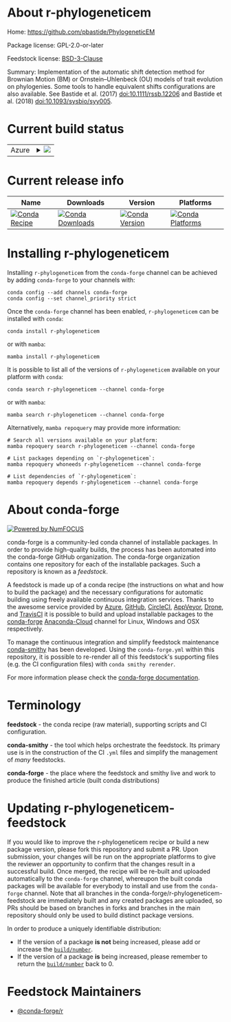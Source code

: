 About r-phylogeneticem
======================

Home: https://github.com/pbastide/PhylogeneticEM

Package license: GPL-2.0-or-later

Feedstock license: [BSD-3-Clause](https://github.com/conda-forge/r-phylogeneticem-feedstock/blob/main/LICENSE.txt)

Summary: Implementation of the automatic shift detection method for Brownian Motion (BM) or Ornstein–Uhlenbeck (OU) models of trait evolution on phylogenies. Some tools to handle equivalent shifts configurations are also available. See Bastide et al. (2017) <doi:10.1111/rssb.12206> and Bastide et al. (2018) <doi:10.1093/sysbio/syy005>.

Current build status
====================


<table>
    
  <tr>
    <td>Azure</td>
    <td>
      <details>
        <summary>
          <a href="https://dev.azure.com/conda-forge/feedstock-builds/_build/latest?definitionId=3428&branchName=main">
            <img src="https://dev.azure.com/conda-forge/feedstock-builds/_apis/build/status/r-phylogeneticem-feedstock?branchName=main">
          </a>
        </summary>
        <table>
          <thead><tr><th>Variant</th><th>Status</th></tr></thead>
          <tbody><tr>
              <td>linux_64_r_base4.0</td>
              <td>
                <a href="https://dev.azure.com/conda-forge/feedstock-builds/_build/latest?definitionId=3428&branchName=main">
                  <img src="https://dev.azure.com/conda-forge/feedstock-builds/_apis/build/status/r-phylogeneticem-feedstock?branchName=main&jobName=linux&configuration=linux_64_r_base4.0" alt="variant">
                </a>
              </td>
            </tr><tr>
              <td>linux_64_r_base4.1</td>
              <td>
                <a href="https://dev.azure.com/conda-forge/feedstock-builds/_build/latest?definitionId=3428&branchName=main">
                  <img src="https://dev.azure.com/conda-forge/feedstock-builds/_apis/build/status/r-phylogeneticem-feedstock?branchName=main&jobName=linux&configuration=linux_64_r_base4.1" alt="variant">
                </a>
              </td>
            </tr><tr>
              <td>osx_64_r_base4.0</td>
              <td>
                <a href="https://dev.azure.com/conda-forge/feedstock-builds/_build/latest?definitionId=3428&branchName=main">
                  <img src="https://dev.azure.com/conda-forge/feedstock-builds/_apis/build/status/r-phylogeneticem-feedstock?branchName=main&jobName=osx&configuration=osx_64_r_base4.0" alt="variant">
                </a>
              </td>
            </tr><tr>
              <td>osx_64_r_base4.1</td>
              <td>
                <a href="https://dev.azure.com/conda-forge/feedstock-builds/_build/latest?definitionId=3428&branchName=main">
                  <img src="https://dev.azure.com/conda-forge/feedstock-builds/_apis/build/status/r-phylogeneticem-feedstock?branchName=main&jobName=osx&configuration=osx_64_r_base4.1" alt="variant">
                </a>
              </td>
            </tr><tr>
              <td>win_64_r_base4.0</td>
              <td>
                <a href="https://dev.azure.com/conda-forge/feedstock-builds/_build/latest?definitionId=3428&branchName=main">
                  <img src="https://dev.azure.com/conda-forge/feedstock-builds/_apis/build/status/r-phylogeneticem-feedstock?branchName=main&jobName=win&configuration=win_64_r_base4.0" alt="variant">
                </a>
              </td>
            </tr><tr>
              <td>win_64_r_base4.1</td>
              <td>
                <a href="https://dev.azure.com/conda-forge/feedstock-builds/_build/latest?definitionId=3428&branchName=main">
                  <img src="https://dev.azure.com/conda-forge/feedstock-builds/_apis/build/status/r-phylogeneticem-feedstock?branchName=main&jobName=win&configuration=win_64_r_base4.1" alt="variant">
                </a>
              </td>
            </tr>
          </tbody>
        </table>
      </details>
    </td>
  </tr>
</table>

Current release info
====================

| Name | Downloads | Version | Platforms |
| --- | --- | --- | --- |
| [![Conda Recipe](https://img.shields.io/badge/recipe-r--phylogeneticem-green.svg)](https://anaconda.org/conda-forge/r-phylogeneticem) | [![Conda Downloads](https://img.shields.io/conda/dn/conda-forge/r-phylogeneticem.svg)](https://anaconda.org/conda-forge/r-phylogeneticem) | [![Conda Version](https://img.shields.io/conda/vn/conda-forge/r-phylogeneticem.svg)](https://anaconda.org/conda-forge/r-phylogeneticem) | [![Conda Platforms](https://img.shields.io/conda/pn/conda-forge/r-phylogeneticem.svg)](https://anaconda.org/conda-forge/r-phylogeneticem) |

Installing r-phylogeneticem
===========================

Installing `r-phylogeneticem` from the `conda-forge` channel can be achieved by adding `conda-forge` to your channels with:

```
conda config --add channels conda-forge
conda config --set channel_priority strict
```

Once the `conda-forge` channel has been enabled, `r-phylogeneticem` can be installed with `conda`:

```
conda install r-phylogeneticem
```

or with `mamba`:

```
mamba install r-phylogeneticem
```

It is possible to list all of the versions of `r-phylogeneticem` available on your platform with `conda`:

```
conda search r-phylogeneticem --channel conda-forge
```

or with `mamba`:

```
mamba search r-phylogeneticem --channel conda-forge
```

Alternatively, `mamba repoquery` may provide more information:

```
# Search all versions available on your platform:
mamba repoquery search r-phylogeneticem --channel conda-forge

# List packages depending on `r-phylogeneticem`:
mamba repoquery whoneeds r-phylogeneticem --channel conda-forge

# List dependencies of `r-phylogeneticem`:
mamba repoquery depends r-phylogeneticem --channel conda-forge
```


About conda-forge
=================

[![Powered by
NumFOCUS](https://img.shields.io/badge/powered%20by-NumFOCUS-orange.svg?style=flat&colorA=E1523D&colorB=007D8A)](https://numfocus.org)

conda-forge is a community-led conda channel of installable packages.
In order to provide high-quality builds, the process has been automated into the
conda-forge GitHub organization. The conda-forge organization contains one repository
for each of the installable packages. Such a repository is known as a *feedstock*.

A feedstock is made up of a conda recipe (the instructions on what and how to build
the package) and the necessary configurations for automatic building using freely
available continuous integration services. Thanks to the awesome service provided by
[Azure](https://azure.microsoft.com/en-us/services/devops/), [GitHub](https://github.com/),
[CircleCI](https://circleci.com/), [AppVeyor](https://www.appveyor.com/),
[Drone](https://cloud.drone.io/welcome), and [TravisCI](https://travis-ci.com/)
it is possible to build and upload installable packages to the
[conda-forge](https://anaconda.org/conda-forge) [Anaconda-Cloud](https://anaconda.org/)
channel for Linux, Windows and OSX respectively.

To manage the continuous integration and simplify feedstock maintenance
[conda-smithy](https://github.com/conda-forge/conda-smithy) has been developed.
Using the ``conda-forge.yml`` within this repository, it is possible to re-render all of
this feedstock's supporting files (e.g. the CI configuration files) with ``conda smithy rerender``.

For more information please check the [conda-forge documentation](https://conda-forge.org/docs/).

Terminology
===========

**feedstock** - the conda recipe (raw material), supporting scripts and CI configuration.

**conda-smithy** - the tool which helps orchestrate the feedstock.
                   Its primary use is in the construction of the CI ``.yml`` files
                   and simplify the management of *many* feedstocks.

**conda-forge** - the place where the feedstock and smithy live and work to
                  produce the finished article (built conda distributions)


Updating r-phylogeneticem-feedstock
===================================

If you would like to improve the r-phylogeneticem recipe or build a new
package version, please fork this repository and submit a PR. Upon submission,
your changes will be run on the appropriate platforms to give the reviewer an
opportunity to confirm that the changes result in a successful build. Once
merged, the recipe will be re-built and uploaded automatically to the
`conda-forge` channel, whereupon the built conda packages will be available for
everybody to install and use from the `conda-forge` channel.
Note that all branches in the conda-forge/r-phylogeneticem-feedstock are
immediately built and any created packages are uploaded, so PRs should be based
on branches in forks and branches in the main repository should only be used to
build distinct package versions.

In order to produce a uniquely identifiable distribution:
 * If the version of a package **is not** being increased, please add or increase
   the [``build/number``](https://docs.conda.io/projects/conda-build/en/latest/resources/define-metadata.html#build-number-and-string).
 * If the version of a package **is** being increased, please remember to return
   the [``build/number``](https://docs.conda.io/projects/conda-build/en/latest/resources/define-metadata.html#build-number-and-string)
   back to 0.

Feedstock Maintainers
=====================

* [@conda-forge/r](https://github.com/conda-forge/r/)

